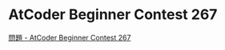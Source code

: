 AtCoder Beginner Contest 267
===

[問題 - AtCoder Beginner Contest 267](https://atcoder.jp/contests/abc267/tasks)